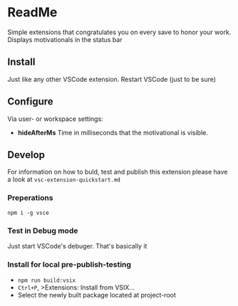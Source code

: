 # ReadMe
Simple extensions that congratulates you on every save to honor your work.
Displays motivationals in the status bar

## Install
Just like any other VSCode extension.
Restart VSCode (just to be sure)

## Configure
Via user- or workspace settings:
  - **hideAfterMs** Time in milliseconds that the motivational is visible.

## Develop
For information on how to buld, test and publish this extension 
please have a look at ```vsc-extension-quickstart.md```

### Preperations
```npm i -g vsce```

### Test in Debug mode
Just start VSCode's debuger. That's basically it

### Install for local pre-publish-testing
  - ```npm run build:vsix```
  - ```Ctrl+P```, >Extensions: Install from VSIX...
  - Select the newly built package located at project-root
